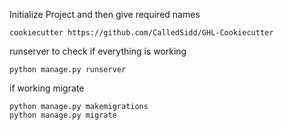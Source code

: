 Initialize Project and then give required names
```
cookiecutter https://github.com/CalledSidd/GHL-Cookiecutter 
```
runserver to check if everything is working
```
python manage.py runserver
```
if working migrate
```
python manage.py makemigrations
python manage.py migrate
```